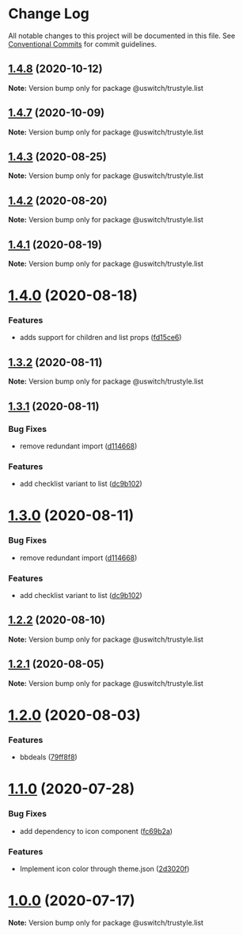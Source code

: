 # Change Log

All notable changes to this project will be documented in this file.
See [Conventional Commits](https://conventionalcommits.org) for commit guidelines.

## [1.4.8](https://github.com/uswitch/trustyle/compare/@uswitch/trustyle.list@1.4.7...@uswitch/trustyle.list@1.4.8) (2020-10-12)

**Note:** Version bump only for package @uswitch/trustyle.list





## [1.4.7](https://github.com/uswitch/trustyle/compare/@uswitch/trustyle.list@1.4.6...@uswitch/trustyle.list@1.4.7) (2020-10-09)

**Note:** Version bump only for package @uswitch/trustyle.list






## [1.4.3](https://github.com/uswitch/trustyle/compare/@uswitch/trustyle.list@1.4.2...@uswitch/trustyle.list@1.4.3) (2020-08-25)

**Note:** Version bump only for package @uswitch/trustyle.list





## [1.4.2](https://github.com/uswitch/trustyle/compare/@uswitch/trustyle.list@1.4.0...@uswitch/trustyle.list@1.4.2) (2020-08-20)

**Note:** Version bump only for package @uswitch/trustyle.list





## [1.4.1](https://github.com/uswitch/trustyle/compare/@uswitch/trustyle.list@1.4.0...@uswitch/trustyle.list@1.4.1) (2020-08-19)

**Note:** Version bump only for package @uswitch/trustyle.list





# [1.4.0](https://github.com/uswitch/trustyle/compare/@uswitch/trustyle.list@1.3.2...@uswitch/trustyle.list@1.4.0) (2020-08-18)


### Features

* adds support for children and list props ([fd15ce6](https://github.com/uswitch/trustyle/commit/fd15ce6))





## [1.3.2](https://github.com/uswitch/trustyle/compare/@uswitch/trustyle.list@1.3.1...@uswitch/trustyle.list@1.3.2) (2020-08-11)

**Note:** Version bump only for package @uswitch/trustyle.list





## [1.3.1](https://github.com/uswitch/trustyle/compare/@uswitch/trustyle.list@1.2.2...@uswitch/trustyle.list@1.3.1) (2020-08-11)


### Bug Fixes

* remove redundant import ([d114668](https://github.com/uswitch/trustyle/commit/d114668))


### Features

* add checklist variant to list ([dc9b102](https://github.com/uswitch/trustyle/commit/dc9b102))





# [1.3.0](https://github.com/uswitch/trustyle/compare/@uswitch/trustyle.list@1.2.2...@uswitch/trustyle.list@1.3.0) (2020-08-11)


### Bug Fixes

* remove redundant import ([d114668](https://github.com/uswitch/trustyle/commit/d114668))


### Features

* add checklist variant to list ([dc9b102](https://github.com/uswitch/trustyle/commit/dc9b102))






## [1.2.2](https://github.com/uswitch/trustyle/compare/@uswitch/trustyle.list@1.2.1...@uswitch/trustyle.list@1.2.2) (2020-08-10)

**Note:** Version bump only for package @uswitch/trustyle.list





## [1.2.1](https://github.com/uswitch/trustyle/compare/@uswitch/trustyle.list@1.2.0...@uswitch/trustyle.list@1.2.1) (2020-08-05)

**Note:** Version bump only for package @uswitch/trustyle.list





# [1.2.0](https://github.com/uswitch/trustyle/compare/@uswitch/trustyle.list@1.1.0...@uswitch/trustyle.list@1.2.0) (2020-08-03)


### Features

* bbdeals ([79ff8f8](https://github.com/uswitch/trustyle/commit/79ff8f8))





# [1.1.0](https://github.com/uswitch/trustyle/compare/@uswitch/trustyle.list@1.0.0...@uswitch/trustyle.list@1.1.0) (2020-07-28)


### Bug Fixes

* add dependency to icon component ([fc69b2a](https://github.com/uswitch/trustyle/commit/fc69b2a))


### Features

* Implement icon color through theme.json ([2d3020f](https://github.com/uswitch/trustyle/commit/2d3020f))





# [1.0.0](https://github.com/uswitch/trustyle/compare/@uswitch/trustyle.list@0.3.4...@uswitch/trustyle.list@1.0.0) (2020-07-17)

**Note:** Version bump only for package @uswitch/trustyle.list
